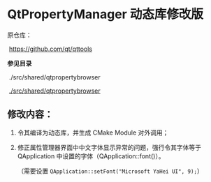 # QtPropertyManager 动态库修改版

原仓库：

​	https://github.com/qt/qttools



**参见目录**

​	 ./src/shared/qtpropertybrowser

​	[./src/shared/qtpropertybrowser](./src/shared/qtpropertybrowser)



## 修改内容：

1. 令其编译为动态库，并生成 CMake Module 对外调用；

2. 修正属性管理器界面中中文字体显示异常的问题，强行令其字体等于 QApplication 中设置的字体（QApplication::font()）。

   （需要设置 `QApplication::setFont("Microsoft YaHei UI", 9);`）
